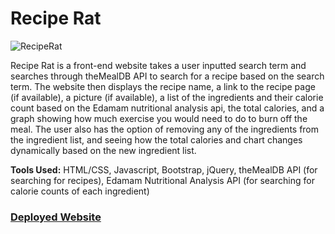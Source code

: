 # Recipe Rat

![RecipeRat](https://user-images.githubusercontent.com/59591116/79002572-5bed5980-7b16-11ea-8f41-229d8a78b749.gif)


Recipe Rat is a front-end website takes a user inputted search term and searches through theMealDB API to search for a recipe based on the search term. The website then displays the recipe name, a link to the recipe page (if available), a picture (if available), a list of the ingredients and their calorie count based on the Edamam nutritional analysis api, the total calories, and a graph showing how much exercise you would need to do to burn off the meal. The user also has the option of removing any of the ingredients from the ingredient list, and seeing how the total calories and chart changes dynamically based on the new ingredient list.

<b>Tools Used:</b> HTML/CSS, Javascript, Bootstrap, jQuery, theMealDB API (for searching for recipes), Edamam Nutritional Analysis API (for searching for calorie counts of each ingredient)

<h3><a href="https://deloabra.github.io/project-1/">Deployed Website</a></h3>
